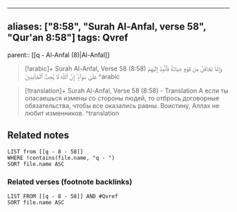 
---
aliases: ["8:58", "Surah Al-Anfal, verse 58", "Qur'an 8:58"]
tags: Qvref
---

parent:: [[q - Al-Anfal (8)|Al-Anfal]]

> [!arabic]+ Surah Al-Anfal, Verse 58 (8:58)
> <span class="quran-arabic">وَإِمَّا تَخَافَنَّ مِن قَوْمٍ خِيَانَةً فَٱنۢبِذْ إِلَيْهِمْ عَلَىٰ سَوَآءٍ ۚ إِنَّ ٱللَّهَ لَا يُحِبُّ ٱلْخَآئِنِينَ</span>
^arabic

> [!translation]+ Surah Al-Anfal, Verse 58 (8:58) - Translation
> А если ты опасаешься измены со стороны людей, то отбрось договорные обязательства, чтобы все оказались равны. Воистину, Аллах не любит изменников.
^translation



## Related notes
```dataview
LIST from [[q - 8 - 58]]
WHERE !contains(file.name, "q - ")
SORT file.name ASC
```

### Related verses (footnote backlinks)
```dataview
LIST FROM [[q - 8 - 58]] AND #Qvref
SORT file.name ASC
```

